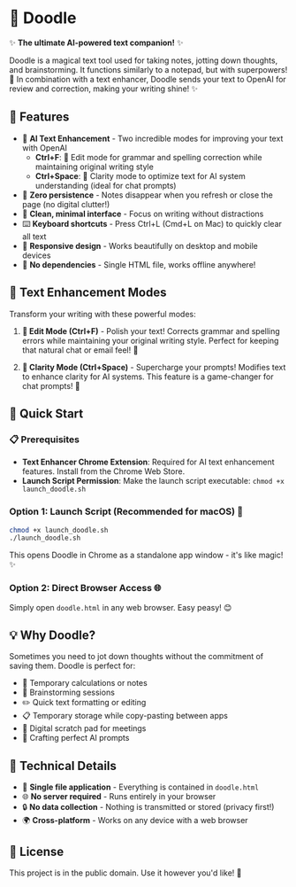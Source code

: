 # 🎨 Doodle

✨ **The ultimate AI-powered text companion!** ✨

Doodle is a magical text tool used for taking notes, jotting down thoughts, and brainstorming. It functions similarly to a notepad, but with superpowers! 🚀 In combination with a text enhancer, Doodle sends your text to OpenAI for review and correction, making your writing shine! ✨

## 🌟 Features

- 🤖 **AI Text Enhancement** - Two incredible modes for improving your text with OpenAI
  - **Ctrl+F**: 📝 Edit mode for grammar and spelling correction while maintaining original writing style
  - **Ctrl+Space**: 🎯 Clarity mode to optimize text for AI system understanding (ideal for chat prompts)
- 🔄 **Zero persistence** - Notes disappear when you refresh or close the page (no digital clutter!)
- 🎨 **Clean, minimal interface** - Focus on writing without distractions
- ⌨️ **Keyboard shortcuts** - Press Ctrl+L (Cmd+L on Mac) to quickly clear all text
- 📱 **Responsive design** - Works beautifully on desktop and mobile devices
- 🚫 **No dependencies** - Single HTML file, works offline anywhere!

## 🎯 Text Enhancement Modes

Transform your writing with these powerful modes:

1. **📝 Edit Mode (Ctrl+F)** - Polish your text! Corrects grammar and spelling errors while maintaining your original writing style. Perfect for keeping that natural chat or email feel! 💬

2. **🎯 Clarity Mode (Ctrl+Space)** - Supercharge your prompts! Modifies text to enhance clarity for AI systems. This feature is a game-changer for chat prompts! 🚀

## 🚀 Quick Start

### 📋 Prerequisites
- **Text Enhancer Chrome Extension**: Required for AI text enhancement features. Install from the Chrome Web Store.
- **Launch Script Permission**: Make the launch script executable: `chmod +x launch_doodle.sh`

### Option 1: Launch Script (Recommended for macOS) 🍎
```bash
chmod +x launch_doodle.sh
./launch_doodle.sh
```

This opens Doodle in Chrome as a standalone app window - it's like magic! ✨

### Option 2: Direct Browser Access 🌐
Simply open `doodle.html` in any web browser. Easy peasy! 😊

## 💡 Why Doodle?

Sometimes you need to jot down thoughts without the commitment of saving them. Doodle is perfect for:

- 🧮 Temporary calculations or notes
- 🧠 Brainstorming sessions  
- ✏️ Quick text formatting or editing
- 📋 Temporary storage while copy-pasting between apps
- 📝 Digital scratch pad for meetings
- 🤖 Crafting perfect AI prompts

## 🔧 Technical Details

- 📄 **Single file application** - Everything is contained in `doodle.html`
- 🌐 **No server required** - Runs entirely in your browser
- 🔒 **No data collection** - Nothing is transmitted or stored (privacy first!)
- 🌍 **Cross-platform** - Works on any device with a web browser

## 📜 License

This project is in the public domain. Use it however you'd like! 🎉
